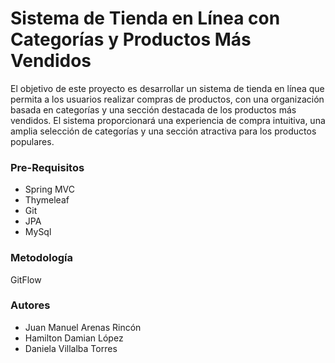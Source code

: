 # Sistema de Tienda en Línea con Categorías y Productos Más Vendidos

El objetivo de este proyecto es desarrollar un sistema de tienda en línea que permita a los usuarios realizar compras de productos, con una organización basada en categorías y una sección destacada de los productos más vendidos. El sistema proporcionará una experiencia de compra intuitiva, una amplia selección de categorías y una sección atractiva para los productos populares.

### Pre-Requisitos

* Spring MVC
* Thymeleaf
* Git
* JPA
* MySql

### Metodología
GitFlow

### Autores
* Juan Manuel Arenas Rincón 
* Hamilton Damian López 
* Daniela Villalba Torres